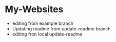 # My-Websites

* editing from example branch
* Updating readme from update-readme branch
* editing fron local update-readme

